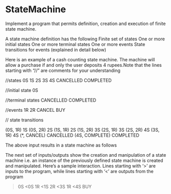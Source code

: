 # StateMachine

Implement a program that permits definition, creation and execution of finite state machine. 

A state machine definition has the following
Finite set of states
One or more initial states
One or more terminal states
One or more events
State transitions for events (explained in detail below)


Here is an example of a cash counting state machine. The machine will allow a purchase if and only the user deposits 4 rupees.Note that the lines starting with “//” are comments for your understanding


//states
0S
1S
2S
3S
4S
CANCELLED
COMPLETED


//initial state
0S

//terminal states
CANCELLED
COMPLETED

//events
1R
2R
CANCEL
BUY

// state transitions

(0S, 1R) 1S
(0S, 2R) 2S
(1S, 1R) 2S
(1S, 2R) 3S
(2S, 1R) 3S
(2S, 2R) 4S
(3S, 1R) 4S
(*, CANCEL) CANCELLED
(4S, COMPLETE) COMPLETED

The above input results in a state machine as follows




The next set of inputs/outputs show the creation and manipulation of a state machine i.e. an instance of the previously defined state machine is created and manipulated. Here’s a sample interaction.  Lines starting with ‘>’ are inputs to the program, while lines starting with ‘<’ are outputs from the program

>0S 
<0S
>1R
<1S
>2R
<3S
>1R
<4S
>BUY
<!COMPLETED //! Indicates terminal state


Your program is expected to validate inputs for the state machine definition, which include the following scenarios
Invalid states and events
Unreachable terminal states
Intermediate states which cannot lead to a terminal state

Subsequently an instance of a state machine is created, and events are received and the resulting state after processing each event is printed.

In case of unsupported (state, event) combinations such as (3S, 2R) no state transition should be performed and suitable error message should be printed.

Your program should be written according to Object Oriented Programming principles and you should demonstrate the functioning of your code with unit and functional test cases.  
